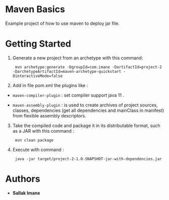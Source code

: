 
# Maven Basics

Example project of how to use maven to deploy jar file.

# Getting Started 

1. Generate a new project from an archetype with this command:

		mvn archetype:generate -DgroupId=com.imane -DartifactId=project-2 -DarchetypeArtifactId=maven-archetype-quickstart -DinteractiveMode=false

2. Add in file pom.xml the plugins like :

  + `maven-compiler-plugin` : set compiler support java 11 .

  + `maven-assembly-plugin` : is used to create archives of project sources, classes, dependencies (get all dependencies and mainClass in manifest) from flexible assembly descriptors.

3. Take the compiled code and package it in its distributable format, such as a JAR  with this command : 

		mvn clean package

4. Execute with command : 

		java -jar target/project-2-1.0-SNAPSHOT-jar-with-dependencies.jar 

# Authors
 + **Sallak Imane** 
